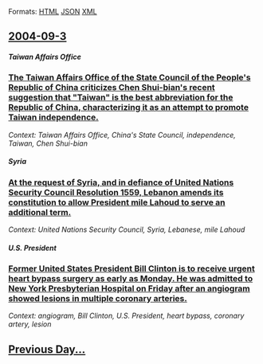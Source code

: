 
Formats: [HTML](2004/09/3/index.html)  [JSON](2004/09/3/index.json)  [XML](2004/09/3/index.xml)  

## [2004-09-3](/news/2004/09/3/index.md)

##### Taiwan Affairs Office
### [ The Taiwan Affairs Office of the State Council of the People's Republic of China criticizes Chen Shui-bian's recent suggestion that "Taiwan" is the best abbreviation for the Republic of China, characterizing it as an attempt to promote Taiwan independence. ](/news/2004/09/3/the-taiwan-affairs-office-of-the-state-council-of-the-people-s-republic-of-china-criticizes-chen-shui-bian-s-recent-suggestion-that-taiwan.md)
_Context: Taiwan Affairs Office, China's State Council, independence, Taiwan, Chen Shui-bian_

##### Syria
### [ At the request of Syria, and in defiance of United Nations Security Council Resolution 1559, Lebanon amends its constitution to allow President mile Lahoud to serve an additional term. ](/news/2004/09/3/at-the-request-of-syria-and-in-defiance-of-united-nations-security-council-resolution-1559-lebanon-amends-its-constitution-to-allow-presi.md)
_Context: United Nations Security Council, Syria, Lebanese, mile Lahoud_

##### U.S. President
### [ Former United States President Bill Clinton is to receive urgent heart bypass surgery as early as Monday. He was admitted to New York Presbyterian Hospital on Friday after an angiogram showed lesions in multiple coronary arteries. ](/news/2004/09/3/former-united-states-president-bill-clinton-is-to-receive-urgent-heart-bypass-surgery-as-early-as-monday-he-was-admitted-to-new-york-presb.md)
_Context: angiogram, Bill Clinton, U.S. President, heart bypass, coronary artery, lesion_

## [Previous Day...](/news/2004/09/2/index.md)


